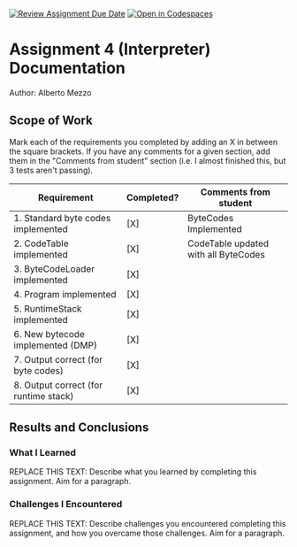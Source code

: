 [![Review Assignment Due Date](https://classroom.github.com/assets/deadline-readme-button-24ddc0f5d75046c5622901739e7c5dd533143b0c8e959d652212380cedb1ea36.svg)](https://classroom.github.com/a/tOu9l-Id)
[![Open in Codespaces](https://classroom.github.com/assets/launch-codespace-7f7980b617ed060a017424585567c406b6ee15c891e84e1186181d67ecf80aa0.svg)](https://classroom.github.com/open-in-codespaces?assignment_repo_id=13178594)
# Assignment 4 (Interpreter) Documentation

Author: Alberto Mezzo

## Scope of Work

Mark each of the requirements you completed by adding an X in between the square brackets. If you have any comments for a given section, add them in the "Comments from student" section (i.e. I almost finished this, but 3 tests aren't passing).

| Requirement                           | Completed?  | Comments from student                      |
| ------------------------------------- | ----------  | ------------------------------------------ |
| 1. Standard byte codes implemented    | [X]         | ByteCodes Implemented                      |
| 2. CodeTable implemented              | [X]         | CodeTable updated with all ByteCodes       |
| 3. ByteCodeLoader implemented         | [X]         |                                            |
| 4. Program implemented                | [X]         |                                            |
| 5. RuntimeStack implemented           | [X]         |                                            |
| 6. New bytecode implemented (DMP)     | [X]         |                                            |
| 7. Output correct (for byte codes)    | [X]         |                                            |
| 8. Output correct (for runtime stack) | [X]         |                                            |

## Results and Conclusions

### What I Learned

REPLACE THIS TEXT: Describe what you learned by completing this assignment. Aim for a paragraph.

### Challenges I Encountered

REPLACE THIS TEXT: Describe challenges you encountered completing this assignment, and how you overcame those challenges. Aim for a paragraph.
